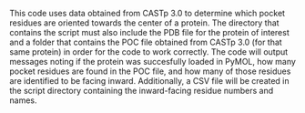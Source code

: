 
This code uses data obtained from CASTp 3.0 to determine which pocket residues are oriented towards the center of a protein. The directory that contains the script must also include the PDB file for the protein of interest and a folder that contains the POC file obtained from CASTp 3.0 (for that same protein) in order for the code to work correctly. The code will output messages noting if the protein was succesfully loaded in PyMOL, how many pocket residues are found in the POC file, and how many of those residues are identified to be facing inward. Additionally, a CSV file will be created in the script directory containing the inward-facing residue numbers and names. 
